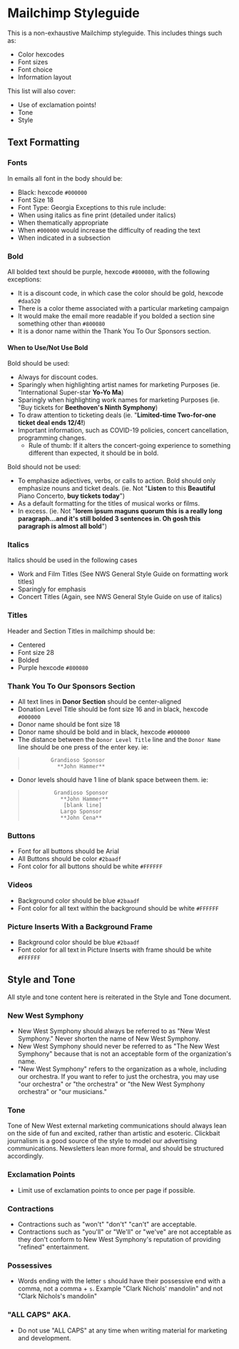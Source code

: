 # Mailchimp Styleguide

This is a non-exhaustive Mailchimp styleguide. This includes things such as:
- Color hexcodes
- Font sizes
- Font choice
- Information layout

This list will also cover:
- Use of exclamation points!
- Tone
- Style

## Text Formatting
### Fonts
In emails all font in the body should be:
- Black: hexcode `#000000`
- Font Size 18
- Font Type: Georgia
Exceptions to this rule include:
- When using italics as fine print (detailed under italics)
- When thematically appropriate
- When `#000000` would increase the difficulty of reading the text
- When indicated in a subsection

### Bold
All bolded text should be purple, hexcode `#800080`, with the following exceptions:
- It is a discount code, in which case the color should be gold, hexcode `#daa520`
- There is a color theme associated with a particular marketing campaign
- It would make the email more readable if you bolded a section sine something other than `#800080`
- It is a donor name within the Thank You To Our Sponsors section.

#### When to Use/Not Use Bold
Bold should be used:
  - Always for discount codes.
  - Sparingly when highlighting artist names for marketing Purposes (ie. "International Super-star **Yo-Yo Ma**)
  - Sparingly when highlighting work names for marketing Purposes (ie. "Buy tickets for **Beethoven's Ninth Symphony**)
  - To draw attention to ticketing deals (ie. "**Limited-time Two-for-one ticket deal ends 12/4!**)
  - Important information, such as COVID-19 policies, concert cancellation, programming changes.
    - Rule of thumb: If it alters the concert-going experience to something different than expected, it should be in bold.

Bold should not be used:
  - To emphasize adjectives, verbs, or calls to action. Bold should only emphasize nouns and ticket deals. (ie. Not "**Listen** to this **Beautiful** Piano Concerto, **buy tickets today**")
  - As a default formatting for the titles of musical works or films.
  - In excess. (ie. Not "**lorem ipsum maguns quorum this is a really long paragraph...and it's still bolded 3 sentences in. Oh gosh this paragraph is almost all bold**")

### Italics
Italics should be used in the following cases
- Work and Film Titles (See NWS General Style Guide on formatting work titles)
- Sparingly for emphasis
- Concert Titles (Again, see NWS General Style Guide on use of italics)

### Titles
Header and Section Titles in mailchimp should be:
- Centered
- Font size 28
- Bolded
- Purple hexcode `#800080`

### Thank You To Our Sponsors Section
- All text lines in **Donor Section** should be center-aligned
- Donation Level Title should be font size 16 and in black, hexcode `#000000`
- Donor name should be font size 18
- Donor name should be bold and in black, hexcode `#000000`
- The distance between the `Donor Level Title` line and the `Donor Name` line should be one press of the enter key. ie:
>             Grandioso Sponsor
>               **John Hammer**  
- Donor levels should have 1 line of blank space between them. ie:
>              Grandioso Sponsor
>                **John Hammer**
>                 [blank line]
>                Largo Sponsor
>                **John Cena**

### Buttons
- Font for all buttons should be Arial
- All Buttons should be color `#2baadf`
- Font color for all buttons should be white `#FFFFFF`

### Videos
- Background color should be blue `#2baadf`
- Font color for all text within the background should be white `#FFFFFF`

### Picture Inserts With a Background Frame
- Background color should be blue `#2baadf`
- Font color for all text in Picture Inserts with frame should be white `#FFFFFF`

## Style and Tone
All style and tone content here is reiterated in the Style and Tone document.

### New West Symphony
- New West Symphony should always be referred to as "New West Symphony." Never shorten the name of New West Symphony.
- New West Symphony should never be referred to as "The New West Symphony" because that is not an acceptable form of the organization's name. 
- "New West Symphony" refers to the organization as a whole, including our orchestra. If you want to refer to just the orchestra, you may use "our orchestra" or "the orchestra" or "the New West Symphony orchestra" or "our musicians."

### Tone
Tone of New West external marketing communications should always lean on the side of fun and excited, rather than artistic and esoteric. Clickbait journalism is a good source of the style to model our advertising communications. Newsletters lean more formal, and should be structured accordingly.

### Exclamation Points
- Limit use of exclamation points to once per page if possible.

### Contractions
- Contractions such as "won't" "don't" "can't" are acceptable.
- Contractions such as "you'll" or "We'll" or "we've" are not acceptable as they don't conform to New West Symphony's reputation of providing "refined" entertainment.

### Possessives
- Words ending with the letter `s` should have their possessive end with a comma, not a comma + `s`. Example "Clark Nichols' mandolin" and not "Clark Nichols's mandolin"

### "ALL CAPS" AKA.
- Do not use "ALL CAPS" at any time when writing material for marketing and development.
